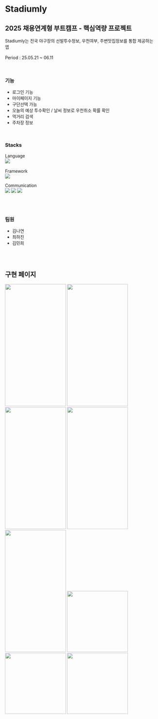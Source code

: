 # Stadiumly
## 2025 채용연계형 부트캠프 - 핵심역량 프로젝트

Stadiumly는 전국 야구장의 선발투수정보, 우천여부, 주변맛집정보를 통합 제공하는 앱
<br/>
<br/>
Period : 25.05.21 ~ 06.11
<br/>

<br/>

### 기능
- 로그인 기능
- 마이페이지 기능
- 구단선택 가능
- 오늘의 예상 투수확인 / 날씨 정보로 우천취소 확률 확인 
- 먹거리 검색
- 주차장 정보 




<br/>

### Stacks

Language
<br/>
<img src="https://img.shields.io/badge/swift-%23FA7343.svg?&style=for-the-badge&logo=swift&logoColor=white" />
<br/>
<br/>
Framework
<br/>
<img src="https://img.shields.io/badge/uikit-%232396F3.svg?&style=for-the-badge&logo=uikit&logoColor=white" />

Communication
<br/>
<img src="https://img.shields.io/badge/github-%23181717.svg?&style=for-the-badge&logo=github&logoColor=white" />
<img src="https://img.shields.io/badge/figma-%23F24E1E.svg?&style=for-the-badge&logo=figma&logoColor=white" />
<img src="https://img.shields.io/badge/notion-%23000000.svg?&style=for-the-badge&logo=notion&logoColor=white" />


<br/>
<br/>


### 팀원 
- 김나연
- 최하진
- 김민희

<br/>
<br/>


## 구현 페이지 

<img src="https://github.com/user-attachments/assets/dc549e7f-e837-4959-b497-f652680862ca" width="200" height="400"/>
<img src="https://github.com/user-attachments/assets/b3165f1b-6c67-475a-99f2-97775232e511" width="200" height="400"/>
<img src="https://github.com/user-attachments/assets/eeab603b-5526-4c07-8bce-9b0e06d6093e" width="200" height="400"/>
<img src="https://github.com/user-attachments/assets/a27593e3-4f43-40dd-9b3c-ed399a0d09d8" width="200" height="400"/>
<br/>
<img src="https://github.com/user-attachments/assets/48252daa-9afa-4615-a741-3a6bbd322cfa" width="200" height="400"/>
<img src="https://github.com/user-attachments/assets/2f63cdde-ec14-446e-bae2-ca2dc0e94198" width="200" hieght="400"/>
<img src="https://github.com/user-attachments/assets/e01d146d-42d9-4a4a-99f5-14fe2a177f8f" width="200" hieght="400"/>
<img src="https://github.com/user-attachments/assets/ec2c8690-df25-4a53-bef1-daeb6756ba3c" width="200" hieght="400"/>






